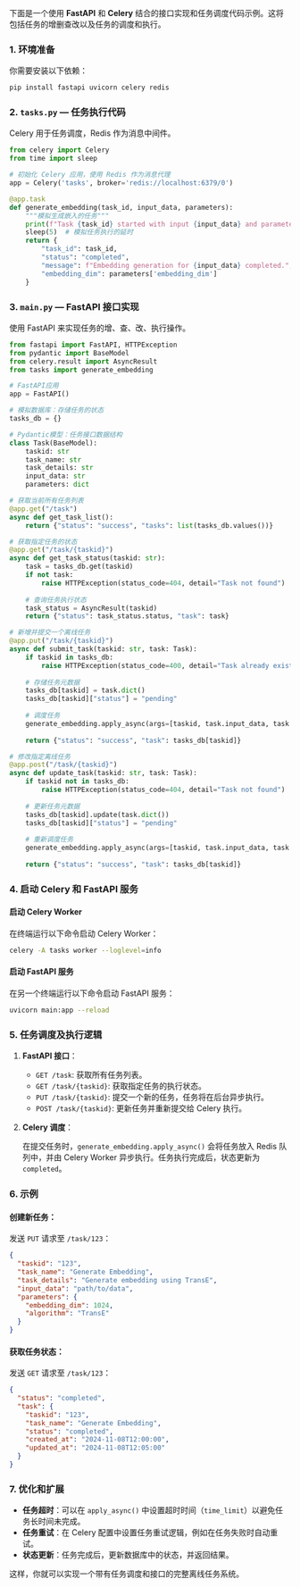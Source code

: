 下面是一个使用 **FastAPI** 和 **Celery** 结合的接口实现和任务调度代码示例。这将包括任务的增删查改以及任务的调度和执行。

### 1. 环境准备
你需要安装以下依赖：
```bash
pip install fastapi uvicorn celery redis
```

### 2. `tasks.py` — 任务执行代码

Celery 用于任务调度，Redis 作为消息中间件。

```python
from celery import Celery
from time import sleep

# 初始化 Celery 应用，使用 Redis 作为消息代理
app = Celery('tasks', broker='redis://localhost:6379/0')

@app.task
def generate_embedding(task_id, input_data, parameters):
    """模拟生成嵌入的任务"""
    print(f"Task {task_id} started with input {input_data} and parameters {parameters}")
    sleep(5)  # 模拟任务执行的延时
    return {
        "task_id": task_id,
        "status": "completed",
        "message": f"Embedding generation for {input_data} completed.",
        "embedding_dim": parameters['embedding_dim']
    }
```

### 3. `main.py` — FastAPI 接口实现

使用 FastAPI 来实现任务的增、查、改、执行操作。

```python
from fastapi import FastAPI, HTTPException
from pydantic import BaseModel
from celery.result import AsyncResult
from tasks import generate_embedding

# FastAPI应用
app = FastAPI()

# 模拟数据库：存储任务的状态
tasks_db = {}

# Pydantic模型：任务接口数据结构
class Task(BaseModel):
    taskid: str
    task_name: str
    task_details: str
    input_data: str
    parameters: dict

# 获取当前所有任务列表
@app.get("/task")
async def get_task_list():
    return {"status": "success", "tasks": list(tasks_db.values())}

# 获取指定任务的状态
@app.get("/task/{taskid}")
async def get_task_status(taskid: str):
    task = tasks_db.get(taskid)
    if not task:
        raise HTTPException(status_code=404, detail="Task not found")
    
    # 查询任务执行状态
    task_status = AsyncResult(taskid)
    return {"status": task_status.status, "task": task}

# 新增并提交一个离线任务
@app.put("/task/{taskid}")
async def submit_task(taskid: str, task: Task):
    if taskid in tasks_db:
        raise HTTPException(status_code=400, detail="Task already exists")
    
    # 存储任务元数据
    tasks_db[taskid] = task.dict()
    tasks_db[taskid]["status"] = "pending"
    
    # 调度任务
    generate_embedding.apply_async(args=[taskid, task.input_data, task.parameters], countdown=1)
    
    return {"status": "success", "task": tasks_db[taskid]}

# 修改指定离线任务
@app.post("/task/{taskid}")
async def update_task(taskid: str, task: Task):
    if taskid not in tasks_db:
        raise HTTPException(status_code=404, detail="Task not found")
    
    # 更新任务元数据
    tasks_db[taskid].update(task.dict())
    tasks_db[taskid]["status"] = "pending"
    
    # 重新调度任务
    generate_embedding.apply_async(args=[taskid, task.input_data, task.parameters], countdown=1)
    
    return {"status": "success", "task": tasks_db[taskid]}
```

### 4. 启动 Celery 和 FastAPI 服务

#### 启动 Celery Worker
在终端运行以下命令启动 Celery Worker：
```bash
celery -A tasks worker --loglevel=info
```

#### 启动 FastAPI 服务
在另一个终端运行以下命令启动 FastAPI 服务：
```bash
uvicorn main:app --reload
```

### 5. 任务调度及执行逻辑

1. **FastAPI 接口**：

   - `GET /task`: 获取所有任务列表。
   - `GET /task/{taskid}`: 获取指定任务的执行状态。
   - `PUT /task/{taskid}`: 提交一个新的任务，任务将在后台异步执行。
   - `POST /task/{taskid}`: 更新任务并重新提交给 Celery 执行。

2. **Celery 调度**：

   在提交任务时，`generate_embedding.apply_async()` 会将任务放入 Redis 队列中，并由 Celery Worker 异步执行。任务执行完成后，状态更新为 `completed`。

### 6. 示例

#### 创建新任务：

发送 `PUT` 请求至 `/task/123`：

```json
{
  "taskid": "123",
  "task_name": "Generate Embedding",
  "task_details": "Generate embedding using TransE",
  "input_data": "path/to/data",
  "parameters": {
    "embedding_dim": 1024,
    "algorithm": "TransE"
  }
}
```

#### 获取任务状态：

发送 `GET` 请求至 `/task/123`：

```json
{
  "status": "completed",
  "task": {
    "taskid": "123",
    "task_name": "Generate Embedding",
    "status": "completed",
    "created_at": "2024-11-08T12:00:00",
    "updated_at": "2024-11-08T12:05:00"
  }
}
```

### 7. 优化和扩展

- **任务超时**：可以在 `apply_async()` 中设置超时时间（`time_limit`）以避免任务长时间未完成。
- **任务重试**：在 Celery 配置中设置任务重试逻辑，例如在任务失败时自动重试。
- **状态更新**：任务完成后，更新数据库中的状态，并返回结果。

这样，你就可以实现一个带有任务调度和接口的完整离线任务系统。